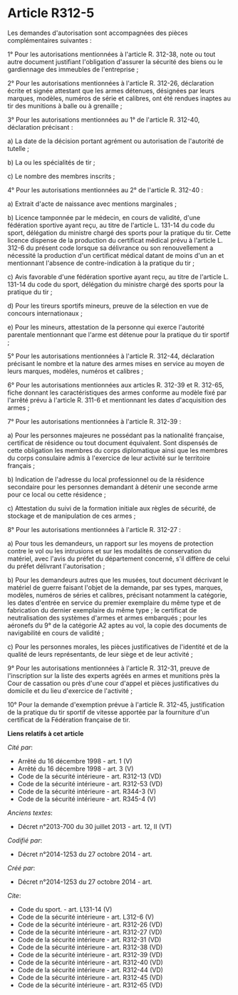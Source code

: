 # Article R312-5

Les demandes d'autorisation sont accompagnées des pièces complémentaires suivantes : 

1° Pour les autorisations mentionnées à l'article R. 312-38, note ou tout autre document justifiant l'obligation d'assurer la
sécurité des biens ou le gardiennage des immeubles de l'entreprise ; 

2° Pour les autorisations mentionnées à l'article R. 312-26, déclaration écrite et signée attestant que les armes détenues,
désignées par leurs marques, modèles, numéros de série et calibres, ont été rendues inaptes au tir des munitions à balle ou à
grenaille ; 

3° Pour les autorisations mentionnées au 1° de l'article R. 312-40, déclaration précisant : 

a) La date de la décision portant agrément ou autorisation de l'autorité de tutelle ; 

b) La ou les spécialités de tir ; 

c) Le nombre des membres inscrits ; 

4° Pour les autorisations mentionnées au 2° de l'article R. 312-40 : 

a) Extrait d'acte de naissance avec mentions marginales ; 

b) Licence tamponnée par le médecin, en cours de validité, d'une fédération sportive ayant reçu, au titre de l'article L.
131-14 du code du sport, délégation du ministre chargé des sports pour la pratique du tir. Cette licence dispense de la
production du certificat médical prévu à l'article L. 312-6 du présent code lorsque sa délivrance ou son renouvellement a
nécessité la production d'un certificat médical datant de moins d'un an et mentionnant l'absence de contre-indication à la
pratique du tir ; 

c) Avis favorable d'une fédération sportive ayant reçu, au titre de l'article L. 131-14 du code du sport, délégation du
ministre chargé des sports pour la pratique du tir ; 

d) Pour les tireurs sportifs mineurs, preuve de la sélection en vue de concours internationaux ; 

e) Pour les mineurs, attestation de la personne qui exerce l'autorité parentale mentionnant que l'arme est détenue pour la
pratique du tir sportif ; 

5° Pour les autorisations mentionnées à l'article R. 312-44, déclaration précisant le nombre et la nature des armes mises en
service au moyen de leurs marques, modèles, numéros et calibres ; 

6° Pour les autorisations mentionnées aux articles R. 312-39 et R. 312-65, fiche donnant les caractéristiques des armes
conforme au modèle fixé par l'arrêté prévu à l'article R. 311-6 et mentionnant les dates d'acquisition des armes ; 

7° Pour les autorisations mentionnées à l'article R. 312-39 : 

a) Pour les personnes majeures ne possédant pas la nationalité française, certificat de résidence ou tout document
équivalent. Sont dispensés de cette obligation les membres du corps diplomatique ainsi que les membres du corps consulaire
admis à l'exercice de leur activité sur le territoire français ; 

b) Indication de l'adresse du local professionnel ou de la résidence secondaire pour les personnes demandant à détenir une
seconde arme pour ce local ou cette résidence ; 

c) Attestation du suivi de la formation initiale aux règles de sécurité, de stockage et de manipulation de ces armes ; 

8° Pour les autorisations mentionnées à l'article R. 312-27 : 

a) Pour tous les demandeurs, un rapport sur les moyens de protection contre le vol ou les intrusions et sur les modalités de
conservation du matériel, avec l'avis du préfet du département concerné, s'il diffère de celui du préfet délivrant
l'autorisation ; 

b) Pour les demandeurs autres que les musées, tout document décrivant le matériel de guerre faisant l'objet de la demande,
par ses types, marques, modèles, numéros de séries et calibres, précisant notamment la catégorie, les dates d'entrée en
service du premier exemplaire du même type et de fabrication du dernier exemplaire du même type ; le certificat de
neutralisation des systèmes d'armes et armes embarqués ; pour les aéronefs du 9° de la catégorie A2 aptes au vol, la copie
des documents de navigabilité en cours de validité ; 

c) Pour les personnes morales, les pièces justificatives de l'identité et de la qualité de leurs représentants, de leur siège
et de leur activité ; 

9° Pour les autorisations mentionnées à l'article R. 312-31, preuve de l'inscription sur la liste des experts agréés en armes
et munitions près la Cour de cassation ou près d'une cour d'appel et pièces justificatives du domicile et du lieu d'exercice
de l'activité ; 

10° Pour la demande d'exemption prévue à l'article R. 312-45, justification de la pratique du tir sportif de vitesse apportée
par la fourniture d'un certificat de la Fédération française de tir.

**Liens relatifs à cet article**

_Cité par_:

  - Arrêté du 16 décembre 1998 - art. 1 (V)
  - Arrêté du 16 décembre 1998 - art. 3 (V)
  - Code de la sécurité intérieure - art. R312-13 (VD)
  - Code de la sécurité intérieure - art. R312-53 (VD)
  - Code de la sécurité intérieure - art. R344-3 (V)
  - Code de la sécurité intérieure - art. R345-4 (V)

_Anciens textes_:

  - Décret n°2013-700 du 30 juillet 2013 - art. 12, II (VT)

_Codifié par_:

  - Décret n°2014-1253 du 27 octobre 2014 - art.

_Créé par_:

  - Décret n°2014-1253 du 27 octobre 2014 - art.

_Cite_:

  - Code du sport. - art. L131-14 (V)
  - Code de la sécurité intérieure - art. L312-6 (V)
  - Code de la sécurité intérieure - art. R312-26 (VD)
  - Code de la sécurité intérieure - art. R312-27 (VD)
  - Code de la sécurité intérieure - art. R312-31 (VD)
  - Code de la sécurité intérieure - art. R312-38 (VD)
  - Code de la sécurité intérieure - art. R312-39 (VD)
  - Code de la sécurité intérieure - art. R312-40 (VD)
  - Code de la sécurité intérieure - art. R312-44 (VD)
  - Code de la sécurité intérieure - art. R312-45 (VD)
  - Code de la sécurité intérieure - art. R312-65 (VD)
